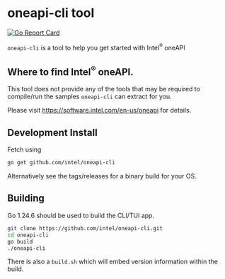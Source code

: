 # oneapi-cli tool
[![Go Report Card](https://goreportcard.com/badge/github.com/intel/oneapi-cli)](https://goreportcard.com/report/github.com/intel/oneapi-cli)

`oneapi-cli` is a tool to help you get started with Intel<sup>®</sup> oneAPI

## Where to find Intel<sup>®</sup>  oneAPI.

This tool does not provide any of the tools that may be required to compile/run the samples `oneapi-cli` can extract for you.

Please visit https://software.intel.com/en-us/oneapi for details.

## Development Install 

Fetch using 
```bash
go get github.com/intel/oneapi-cli
``` 
Alternatively see the tags/releases for a binary build for your OS.

## Building
Go 1.24.6 should be used to build the CLI/TUI app.

```bash
git clone https://github.com/intel/oneapi-cli.git
cd oneapi-cli
go build
./oneapi-cli
```

There is also a `build.sh` which will embed version information within the build.